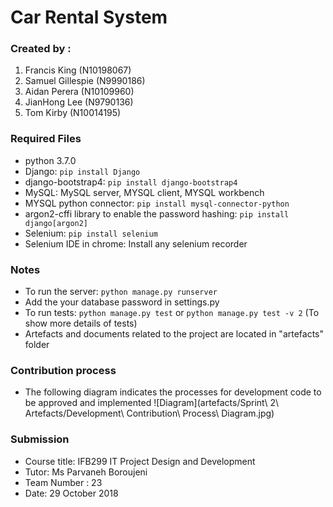 
# Car Rental System 

### Created by :
 1. Francis King (N10198067)
 2. Samuel Gillespie (N9990186)
 3. Aidan Perera (N10109960)
 4. JianHong Lee (N9790136)
 5. Tom Kirby (N10014195)

### Required Files
* python 3.7.0
* Django: `pip install Django`
* django-bootstrap4: `pip install django-bootstrap4`
* MySQL: MySQL server, MYSQL client, MYSQL workbench
* MYSQL python connector: `pip install mysql-connector-python`
* argon2-cffi library to enable the password hashing: `pip install django[argon2]`
* Selenium: `pip install selenium`
* Selenium IDE in chrome: Install any selenium recorder

### Notes
 - To run the server: `python manage.py runserver`
 - Add the your database password in settings.py
 - To run tests: `python manage.py test` or `python manage.py test -v 2` (To show more details of tests)
 - Artefacts and documents related to the project are located in "artefacts" folder

### Contribution process
 
 - The following diagram indicates the processes for development code to be approved and implemented
 ![Diagram](artefacts/Sprint\ 2\ Artefacts/Development\ Contribution\ Process\ Diagram.jpg)

### Submission
- Course title: IFB299 IT Project Design and Development
- Tutor: Ms Parvaneh Boroujeni
- Team Number : 23
- Date: 29 October 2018
